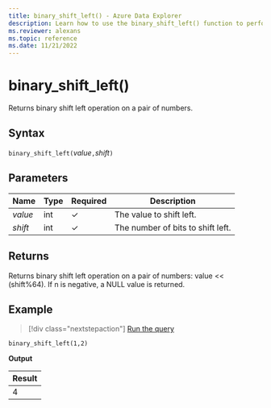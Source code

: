 ```yaml
---
title: binary_shift_left() - Azure Data Explorer
description: Learn how to use the binary_shift_left() function to perform a binary shift left operation on a pair of numbers. 
ms.reviewer: alexans
ms.topic: reference
ms.date: 11/21/2022
---
```

# binary_shift_left()

Returns binary shift left operation on a pair of numbers.

## Syntax

`binary_shift_left(`*value*`,`*shift*`)`

## Parameters

| Name | Type | Required | Description |
|--|--|--|--|
| *value* | int | &check; | The value to shift left. |
| *shift* | int | &check; | The number of bits to shift left. |

## Returns

Returns binary shift left operation on a pair of numbers: value << (shift%64).
If n is negative, a NULL value is returned.

## Example

> [!div class="nextstepaction"]
> <a href="https://dataexplorer.azure.com/clusters/help/databases/Samples?query=H4sIAAAAAAAAAysoyswr0UjKzEssqowvzshMK4nPSU0r0TDUMdLUBADck7ZgHQAAAA==" target="_blank">Run the query</a>

```kusto
binary_shift_left(1,2)
```

**Output**

|Result|
|------|
|4 |
